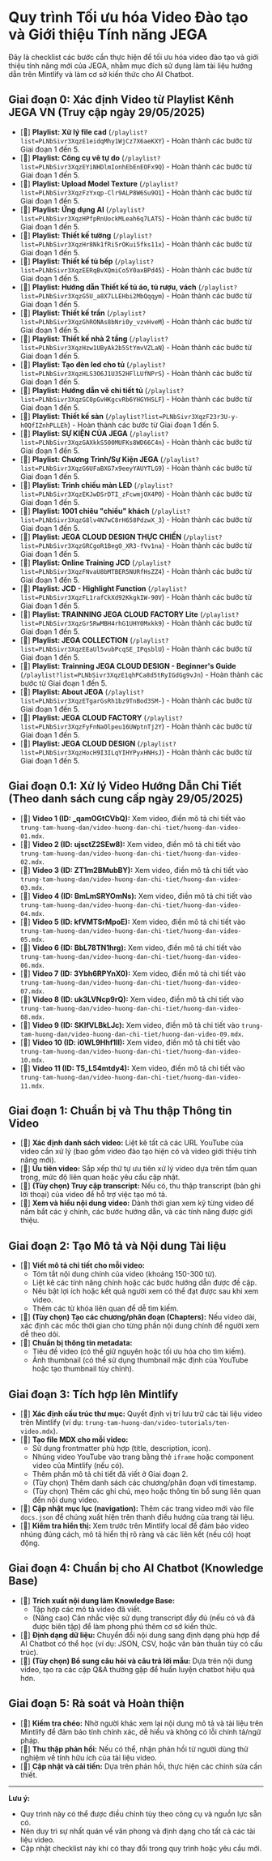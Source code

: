 # Quy trình Tối ưu hóa Video Đào tạo và Giới thiệu Tính năng JEGA

Đây là checklist các bước cần thực hiện để tối ưu hóa video đào tạo và giới thiệu tính năng mới của JEGA, nhằm mục đích sử dụng làm tài liệu hướng dẫn trên Mintlify và làm cơ sở kiến thức cho AI Chatbot.

## Giai đoạn 0: Xác định Video từ Playlist Kênh JEGA VN (Truy cập ngày 29/05/2025)

- [🔴] **Playlist: Xử lý file cad** (`/playlist?list=PLNbSivr3XqzE1eidqMhy1WjCz7X6aeKXY`) - Hoàn thành các bước từ Giai đoạn 1 đến 5.
- [🔴] **Playlist: Công cụ vẽ tự do** (`/playlist?list=PLNbSivr3XqzEYiNHDlmIonhEbEnEOFx9Q`) - Hoàn thành các bước từ Giai đoạn 1 đến 5.
- [🔴] **Playlist: Upload Model Texture** (`/playlist?list=PLNbSivr3XqzFzYxqp-Clr9ALP8W6Su9O1`) - Hoàn thành các bước từ Giai đoạn 1 đến 5.
- [🔴] **Playlist: Ứng dụng AI** (`/playlist?list=PLNbSivr3XqzHPfpRnUockMLeah6q7LATS`) - Hoàn thành các bước từ Giai đoạn 1 đến 5.
- [🔴] **Playlist: Thiết kế tường** (`/playlist?list=PLNbSivr3XqzHr8Nk1fRi5rOKui5fks11x`) - Hoàn thành các bước từ Giai đoạn 1 đến 5.
- [🔴] **Playlist: Thiết kế tủ bếp** (`/playlist?list=PLNbSivr3XqzEERqBvXQmiCo5Y0axBPd45`) - Hoàn thành các bước từ Giai đoạn 1 đến 5.
- [🔴] **Playlist: Hướng dẫn Thiết kế tủ áo, tủ rượu, vách** (`/playlist?list=PLNbSivr3XqzG5U_a8X7LLEHbi2MbQqqym`) - Hoàn thành các bước từ Giai đoạn 1 đến 5.
- [🔴] **Playlist: Thiết kế trần** (`/playlist?list=PLNbSivr3XqzGhRONAs8bNri0y_vzvHveM`) - Hoàn thành các bước từ Giai đoạn 1 đến 5.
- [🔴] **Playlist: Thiết kế nhà 2 tầng** (`/playlist?list=PLNbSivr3XqzHzw1UByAk2b5StYmvVZLaN`) - Hoàn thành các bước từ Giai đoạn 1 đến 5.
- [🔴] **Playlist: Tạo đèn led cho tủ** (`/playlist?list=PLNbSivr3XqzHLS3O6J1U352HFlLUfNPrS`) - Hoàn thành các bước từ Giai đoạn 1 đến 5.
- [🔴] **Playlist: Hướng dẫn vẽ chi tiết tủ** (`/playlist?list=PLNbSivr3XqzGC0pGvHKgcvRb6YHGYHSLF`) - Hoàn thành các bước từ Giai đoạn 1 đến 5.
- [🔴] **Playlist: Thiết kế sàn** (`/playlist?list=PLNbSivr3XqzF23r3U-y-h0QfIZnhPLLEh`) - Hoàn thành các bước từ Giai đoạn 1 đến 5.
- [🔴] **Playlist: SỰ KIỆN CỦA JEGA** (`/playlist?list=PLNbSivr3XqzGAXkkS500MUFKs8WD66C4n`) - Hoàn thành các bước từ Giai đoạn 1 đến 5.
- [🔴] **Playlist: Chương Trình/Sự Kiện JEGA** (`/playlist?list=PLNbSivr3XqzG6UFaBXG7x9eeyYAUYTLG9`) - Hoàn thành các bước từ Giai đoạn 1 đến 5.
- [🔴] **Playlist: Trình chiếu màn LED** (`/playlist?list=PLNbSivr3XqzEKJwDSrDTI_zFcwmjOX4PO`) - Hoàn thành các bước từ Giai đoạn 1 đến 5.
- [🔴] **Playlist: 1001 chiêu "chiều" khách** (`/playlist?list=PLNbSivr3XqzG8lv4N7wC8rH658PdzwX_3`) - Hoàn thành các bước từ Giai đoạn 1 đến 5.
- [🔴] **Playlist: JEGA CLOUD DESIGN THỰC CHIẾN** (`/playlist?list=PLNbSivr3XqzGRCgoR1BegO_XR3-fVv1na`) - Hoàn thành các bước từ Giai đoạn 1 đến 5.
- [🔴] **Playlist: Online Training JCD** (`/playlist?list=PLNbSivr3XqzFNvaU8bMTBER5NURfHsZZ4`) - Hoàn thành các bước từ Giai đoạn 1 đến 5.
- [🔴] **Playlist: JCD - Highlight Function** (`/playlist?list=PLNbSivr3XqzFL1rafCkXd92KkgkIW-90V`) - Hoàn thành các bước từ Giai đoạn 1 đến 5.
- [🔴] **Playlist: TRAINNING JEGA CLOUD FACTORY Lite** (`/playlist?list=PLNbSivr3XqzGr5RwMBH4rhG1UHY0Mxkk9`) - Hoàn thành các bước từ Giai đoạn 1 đến 5.
- [🔴] **Playlist: JEGA COLLECTION** (`/playlist?list=PLNbSivr3XqzEEaUl5vubPcqSE_IPqsblU`) - Hoàn thành các bước từ Giai đoạn 1 đến 5.
- [🔴] **Playlist: Trainning JEGA CLOUD DESIGN - Beginner's Guide** (`/playlist?list=PLNbSivr3XqzE1qhPCa8d5tRyIGdGg9vJn`) - Hoàn thành các bước từ Giai đoạn 1 đến 5.
- [🔴] **Playlist: About JEGA** (`/playlist?list=PLNbSivr3XqzETgarGsRh1bz9TnBod3SM-`) - Hoàn thành các bước từ Giai đoạn 1 đến 5.
- [🔴] **Playlist: JEGA CLOUD FACTORY** (`/playlist?list=PLNbSivr3XqzFyFnNaOlpeu16UWptnTj2Y`) - Hoàn thành các bước từ Giai đoạn 1 đến 5.
- [🔴] **Playlist: JEGA CLOUD DESIGN** (`/playlist?list=PLNbSivr3XqzHocH9I3ILqYIHYPyxHNHsJ`) - Hoàn thành các bước từ Giai đoạn 1 đến 5.

## Giai đoạn 0.1: Xử lý Video Hướng Dẫn Chi Tiết (Theo danh sách cung cấp ngày 29/05/2025)

- [🔴] **Video 1 (ID: _qamOGtCVbQ):** Xem video, điền mô tả chi tiết vào `trung-tam-huong-dan/video-huong-dan-chi-tiet/huong-dan-video-01.mdx`.
- [🔴] **Video 2 (ID: ujsctZ2SEw8):** Xem video, điền mô tả chi tiết vào `trung-tam-huong-dan/video-huong-dan-chi-tiet/huong-dan-video-02.mdx`.
- [🔴] **Video 3 (ID: ZT1m2BMubBY):** Xem video, điền mô tả chi tiết vào `trung-tam-huong-dan/video-huong-dan-chi-tiet/huong-dan-video-03.mdx`.
- [🔴] **Video 4 (ID: BmLmSRYOmNs):** Xem video, điền mô tả chi tiết vào `trung-tam-huong-dan/video-huong-dan-chi-tiet/huong-dan-video-04.mdx`.
- [🔴] **Video 5 (ID: kfVMTSrMpoE):** Xem video, điền mô tả chi tiết vào `trung-tam-huong-dan/video-huong-dan-chi-tiet/huong-dan-video-05.mdx`.
- [🔴] **Video 6 (ID: BbL78TN1hrg):** Xem video, điền mô tả chi tiết vào `trung-tam-huong-dan/video-huong-dan-chi-tiet/huong-dan-video-06.mdx`.
- [🔴] **Video 7 (ID: 3Ybh6RPYnX0):** Xem video, điền mô tả chi tiết vào `trung-tam-huong-dan/video-huong-dan-chi-tiet/huong-dan-video-07.mdx`.
- [🔴] **Video 8 (ID: uk3LVNcp9rQ):** Xem video, điền mô tả chi tiết vào `trung-tam-huong-dan/video-huong-dan-chi-tiet/huong-dan-video-08.mdx`.
- [🔴] **Video 9 (ID: SKlfVLBkLJc):** Xem video, điền mô tả chi tiết vào `trung-tam-huong-dan/video-huong-dan-chi-tiet/huong-dan-video-09.mdx`.
- [🔴] **Video 10 (ID: i0WL9Hhf1lI):** Xem video, điền mô tả chi tiết vào `trung-tam-huong-dan/video-huong-dan-chi-tiet/huong-dan-video-10.mdx`.
- [🔴] **Video 11 (ID: T5_L54mtdy4):** Xem video, điền mô tả chi tiết vào `trung-tam-huong-dan/video-huong-dan-chi-tiet/huong-dan-video-11.mdx`.

## Giai đoạn 1: Chuẩn bị và Thu thập Thông tin Video

- [🔴] **Xác định danh sách video:** Liệt kê tất cả các URL YouTube của video cần xử lý (bao gồm video đào tạo hiện có và video giới thiệu tính năng mới).
- [🔴] **Ưu tiên video:** Sắp xếp thứ tự ưu tiên xử lý video dựa trên tầm quan trọng, mức độ liên quan hoặc yêu cầu cập nhật.
- [🔴] **(Tùy chọn) Truy cập transcript:** Nếu có, thu thập transcript (bản ghi lời thoại) của video để hỗ trợ việc tạo mô tả.
- [🔴] **Xem và hiểu nội dung video:** Dành thời gian xem kỹ từng video để nắm bắt các ý chính, các bước hướng dẫn, và các tính năng được giới thiệu.

## Giai đoạn 2: Tạo Mô tả và Nội dung Tài liệu

- [🔴] **Viết mô tả chi tiết cho mỗi video:**
    - Tóm tắt nội dung chính của video (khoảng 150-300 từ).
    - Liệt kê các tính năng chính hoặc các bước hướng dẫn được đề cập.
    - Nêu bật lợi ích hoặc kết quả người xem có thể đạt được sau khi xem video.
    - Thêm các từ khóa liên quan để dễ tìm kiếm.
- [🔴] **(Tùy chọn) Tạo các chương/phân đoạn (Chapters):** Nếu video dài, xác định các mốc thời gian cho từng phần nội dung chính để người xem dễ theo dõi.
- [🔴] **Chuẩn bị thông tin metadata:**
    - Tiêu đề video (có thể giữ nguyên hoặc tối ưu hóa cho tìm kiếm).
    - Ảnh thumbnail (có thể sử dụng thumbnail mặc định của YouTube hoặc tạo thumbnail tùy chỉnh).

## Giai đoạn 3: Tích hợp lên Mintlify

- [🔴] **Xác định cấu trúc thư mục:** Quyết định vị trí lưu trữ các tài liệu video trên Mintlify (ví dụ: `trung-tam-huong-dan/video-tutorials/ten-video.mdx`).
- [🔴] **Tạo file MDX cho mỗi video:**
    - Sử dụng frontmatter phù hợp (title, description, icon).
    - Nhúng video YouTube vào trang bằng thẻ `iframe` hoặc component video của Mintlify (nếu có).
    - Thêm phần mô tả chi tiết đã viết ở Giai đoạn 2.
    - (Tùy chọn) Thêm danh sách các chương/phân đoạn với timestamp.
    - (Tùy chọn) Thêm các ghi chú, mẹo hoặc thông tin bổ sung liên quan đến nội dung video.
- [🔴] **Cập nhật mục lục (navigation):** Thêm các trang video mới vào file `docs.json` để chúng xuất hiện trên thanh điều hướng của trang tài liệu.
- [🔴] **Kiểm tra hiển thị:** Xem trước trên Mintlify local để đảm bảo video nhúng đúng cách, mô tả hiển thị rõ ràng và các liên kết (nếu có) hoạt động.

## Giai đoạn 4: Chuẩn bị cho AI Chatbot (Knowledge Base)

- [🔴] **Trích xuất nội dung làm Knowledge Base:**
    - Tập hợp các mô tả video đã viết.
    - (Nâng cao) Cân nhắc việc sử dụng transcript đầy đủ (nếu có và đã được biên tập) để làm phong phú thêm cơ sở kiến thức.
- [🔴] **Định dạng dữ liệu:** Chuyển đổi nội dung sang định dạng phù hợp để AI Chatbot có thể học (ví dụ: JSON, CSV, hoặc văn bản thuần túy có cấu trúc).
- [🔴] **(Tùy chọn) Bổ sung câu hỏi và câu trả lời mẫu:** Dựa trên nội dung video, tạo ra các cặp Q&A thường gặp để huấn luyện chatbot hiệu quả hơn.

## Giai đoạn 5: Rà soát và Hoàn thiện

- [🔴] **Kiểm tra chéo:** Nhờ người khác xem lại nội dung mô tả và tài liệu trên Mintlify để đảm bảo tính chính xác, dễ hiểu và không có lỗi chính tả/ngữ pháp.
- [🔴] **Thu thập phản hồi:** Nếu có thể, nhận phản hồi từ người dùng thử nghiệm về tính hữu ích của tài liệu video.
- [🔴] **Cập nhật và cải tiến:** Dựa trên phản hồi, thực hiện các chỉnh sửa cần thiết.

--- 

**Lưu ý:**
* Quy trình này có thể được điều chỉnh tùy theo công cụ và nguồn lực sẵn có.
* Nên duy trì sự nhất quán về văn phong và định dạng cho tất cả các tài liệu video.
* Cập nhật checklist này khi có thay đổi trong quy trình hoặc yêu cầu mới.
